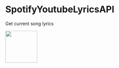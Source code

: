 # SpotifyYoutubeLyricsAPI
Get current song lyrics

<img src="https://s1.postimg.org/3sqccnqxa7/Screenshot_1.png" width="100" height="100"/>
